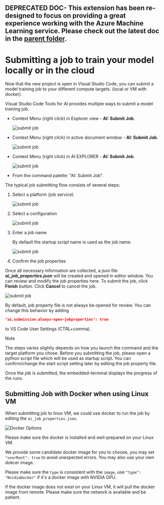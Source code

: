 ## DEPRECATED DOC- This extension has been re-designed to focus on providing a great experience working with the Azure Machine Learning service. Please check out the latest doc in the [parent folder](..).
# Submitting a job to train your model locally or in the cloud
Now that the new project is open in Visual Studio Code, you can submit a model training job to your different compute targets. (local or VM with docker).

Visual Studio Code Tools for AI provides multiple ways to submit a model training job. 
* Context Menu (right click) in Explorer view - **AI: Submit Job**.

    ![submit job](media/job/submit-explorer.png)

* Context Menu (right click) in active document window - **AI: Submit Job**.

    ![submit job](media/job/submit-editorwindow.png)

* Context Menu (right click) in AI EXPLORER - **AI: Submit Job**.

    ![submit job](media/job/submit-target.png)

* From the command palette: "AI: Submit Job".

The typical job submitting flow consists of several steps:
1. Select a platform (job service)

    ![submit job](media/job/submit-select-jobservice.png)

2. Select a configuration

    ![submit job](media/job/submit-select-configuration.png)

3. Enter a job name
    
    By default the startup script name is used as the job name.
    
    ![submit job](media/job/submit-jobname.png)

4. Confirm the job properties

Once all necessary information are collected, a json file ***ai_job_properties.json*** will be created and opened in editor window. You can review and modify the job properties here. To submit the job, click **Finish** button. Click **Cancel** to cancel the job.

![submit job](media/job/submit-confirm-job.png)

By default, job property file is not always be opened for review. You can change this behavior by adding
```json
"ai.submission.always-open-jobproperties": true 
```
to VS Code User Settings (CTRL+comma).

> [!NOTE]
> The steps varies slightly depends on how you launch the command and the target platform you chose. 
> Before you submitting the job, please open a python script file which will be used as startup script.
> You can confirm/change the start script setting later by editing the job property file.

Once the job is submitted, the embedded-terminal displays the progress of the runs.

## Submitting Job with Docker when using Linux VM

When submitting job to linux VM, we could use docker to run the job by editing the `ai_job_properties.json`.

![Docker Options](./media/job/submitting-with-docker.png)

Please make sure the docker is installed and well-prepared on your Linux VM.

We provide some candidate docker image for you to choose, you may set `"userRoot": true` to avoid unexpected errors. You may also use your own dokcer image.

Please make sure the `type` is consistent with the `image`, use `"type": "NvidiaDocker"` if it's a docker image with NVIDIA GPU.

If the docker image does not exist on your Linux VM, it will pull the docker image from remote. Please make sure the network is available and be patient.
